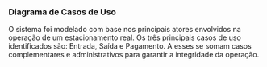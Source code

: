 ### Diagrama de Casos de Uso

O sistema foi modelado com base nos principais atores envolvidos na operação de um estacionamento real. Os três principais casos de uso identificados são: Entrada, Saída e Pagamento. A esses se somam casos complementares e administrativos para garantir a integridade da operação.

<inserir imagem do diagrama>

